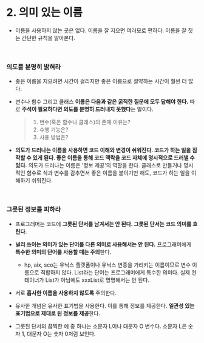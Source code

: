 # 2. 의미 있는 이름

+ 이름을 사용하지 않는 곳은 없다. 이름을 잘 지으면 여러모로 편하다. 이름을 잘 짓는 간단한 규칙을 알아본다.

<br />

### 의도를 분명히 밝혀라

+ 좋은 이름을 지으려면 시간이 걸리지만 좋은 이름으로 절약하는 시간이 훨씬 더 많다.

+ 변수나 함수 그리고 클래스 **이름은 다음과 같은 굵직한 질문에 모두 답해야 한다.** 따로 **주석이 필요하다면 의도를 분명히 드러내지 못했다**는 말이다.

  > 1. 변수(혹은 함수나 클래스)의 존재 이유는?
  > 2. 수행 기능은?
  > 3. 사용 방법은?

+ **의도가 드러나는 이름을 사용하면 코드 이해와 변경이 쉬워진다. 코드가 하는 일을 짐작할 수 있게 된다. 좋은 이름을 통해 코드 맥락을 코드 자체에 명시적으로 드러낼 수 있다.** 의도가 드러나는 이름은 '정보 제공'의 역할을 한다. 클래스로 만들거나 명시적인 함수로 식과 변수를 감추면서 좋은 이름을 붙이기만 해도, 코드가 하는 일을 이해하기 쉬워진다.

<br />

### 그릇된 정보를 피하라

+ 프로그래머는 코드에 **그릇된 단서를 남겨서는 안 된다. 그릇된 단서는 코드 의미를 흐린다.**

+ **널리 쓰이는 의미가 있는 단어를 다른 의미로 사용해서는 안 된다.** 프로그래머에게 **특수한 의미의 단어를 사용할 때는 주의**한다. 
  + hp, aix, sco는 유닉스 플랫폼이나 유닉스 변종을 가리키는 이름이므로 변수 이름으로 적합하지 않다. List라는 단어는 프로그래머에게 특수한 의미다. 실제 컨테이너가 List가 아님에도 xxxList로 명명해서는 안 된다.
  
+ 서로 **흡사한 이름을 사용하지 않도록** 주의한다.

+ 유사한 개념은 유사한 표기법을 사용한다. 이를 통해 정보를 제공한다. **일관성 있는 표기법으로 제대로 된 정보를 제공**한다.

+ 그릇된 단서의 끔찍한 예 중 하나는 소문자 L이나 대문자 O 변수다. 소문자 L은 숫자 1, 대문자 O는 숫자 0처럼 보인다.

<br />

